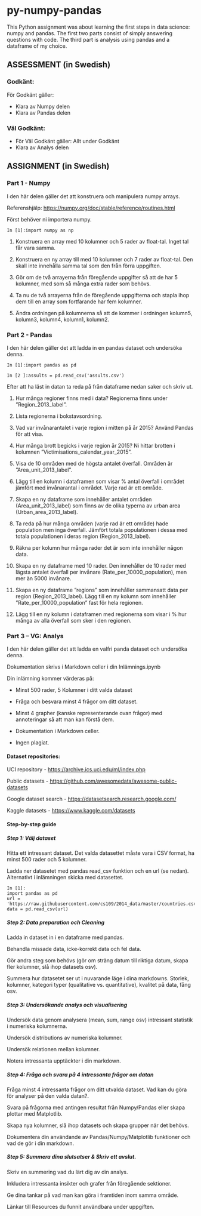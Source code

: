 # py-numpy-pandas
This Python assignment was about learning the first steps in data science: numpy and pandas. The first two parts consist of simply answering questions with code. The third part is analysis using pandas and a dataframe of my choice.

## ASSESSMENT (in Swedish)
### Godkänt:
För Godkänt gäller:
* Klara av Numpy delen
* Klara av Pandas delen
### Väl Godkänt:
* För Väl Godkänt gäller: Allt under Godkänt
* Klara av Analys delen

## ASSIGNMENT (in Swedish)
### Part 1 - Numpy

I den här delen gäller det att konstruera och manipulera numpy arrays.

Referenshjälp: https://numpy.org/doc/stable/reference/routines.html

Först behöver ni importera numpy. 

`In [1]:import numpy as np`

1. Konstruera en array med 10 kolumner och 5 rader av float-tal. Inget tal får vara samma.

2. Konstruera en ny array till med 10 kolumner och 7 rader av float-tal. Den skall inte innehålla samma tal som den från förra uppgiften.

3. Gör om de två arrayerna från föregående uppgifter så att de har 5 kolumner, med som så många extra rader som behövs.

4. Ta nu de två arrayerna från de föregående uppgifterna och stapla ihop dem till en array som fortfarande har fem kolumner.

5. Ändra ordningen på kolumnerna så att de kommer i ordningen kolumn5, kolumn3, kolumn4, kolumn1, kolumn2.

### Part 2 - Pandas

I den här delen gäller det att ladda in en pandas dataset och undersöka denna. 

`In [1]:import pandas as pd`

`In [2 ]:assults = pd.read_csv('assults.csv')`

Efter att ha läst in datan ta reda på från dataframe nedan saker och skriv ut.

1. Hur många regioner finns med i data? Regionerna finns under ”Region_2013_label”.

2. Lista regionerna i bokstavsordning.

3. Vad var invånarantalet i varje region i mitten på år 2015? Använd Pandas för att visa.

4. Hur många brott begicks i varje region år 2015? Ni hittar brotten i kolumnen ”Victimisations_calendar_year_2015”.

5. Visa de 10 områden med de högsta antalet överfall. Områden är ”Area_unit_2013_label”.

6. Lägg till en kolumn i dataframen som visar % antal överfall i området jämfört med invånarantal i området. Varje rad är ett område.

7. Skapa en ny dataframe som innehåller antalet områden (Area_unit_2013_label) som finns av de olika typerna av urban area (Urban_area_2013_label).

8. Ta reda på hur många områden (varje rad är ett område) hade population men inga överfall. Jämfört totala populationen i dessa med totala populationen i deras region (Region_2013_label).

9. Räkna per kolumn hur många rader det är som inte innehåller någon data.

10. Skapa en ny dataframe med 10 rader. Den innehåller de 10 rader med lägsta antalet överfall per invånare (Rate_per_10000_population), men mer än 5000 invånare.

11. Skapa en ny dataframe ”regions” som innehåller sammansatt data per region (Region_2013_label). Lägg till en ny kolumn som innehåller ”Rate_per_10000_population” fast för hela regionen.

12. Lägg till en ny kolumn i dataframen med regionerna som visar i % hur många av alla överfall som sker i den regionen.

### Part 3 – VG: Analys

I den här delen gäller det att ladda en valfri panda dataset och undersöka denna.

Dokumentation skrivs i Markdown celler i din Inlämnings.ipynb

Din inlämning kommer värderas på:

* Minst 500 rader, 5 Kolumner i ditt valda dataset

* Fråga och besvara minst 4 frågor om ditt dataset.

* Minst 4 grapher (kanske representerande ovan frågor) med annoteringar så att man kan förstå dem.

* Dokumentation i Markdown celler.

* Ingen plagiat.

#### Dataset repositories:

UCI repository - https://archive.ics.uci.edu/ml/index.php

Public datasets - https://github.com/awesomedata/awesome-public-datasets

Google dataset search - https://datasetsearch.research.google.com/

Kaggle datasets - https://www.kaggle.com/datasets

#### Step-by-step guide

##### Step 1: Välj dataset

Hitta ett intressant dataset. Det valda datasettet måste vara i CSV format, ha minst 500 rader och 5 kolumner.

Ladda ner datasetet med pandas read_csv funktion och en url (se nedan). Alternativt i inlämningen skicka med datasettet. 

```
In [1]:
import pandas as pd
url = 'https://raw.githubusercontent.com/cs109/2014_data/master/countries.csv'
data = pd.read_csv(url)
```

##### Step 2: Data preparation och Cleaning

Ladda in dataset in i en dataframe med pandas.

Behandla missade data, icke-korrekt data och fel data.

Gör andra steg som behövs (gör om sträng datum till riktiga datum, skapa fler kolumner, slå ihop datasets osv).

Summera hur datasetet ser ut i nuvarande läge i dina markdowns. Storlek, kolumner, kategori typer (qualitative vs. quantitative), kvalitet på data, fång osv.

##### Step 3: Undersökande analys och visualisering

Undersök data genom analysera (mean, sum, range osv) intressant statistik i numeriska kolumnerna.

Undersök distributions av numeriska kolumner.

Undersök relationen mellan kolumner.

Notera intressanta upptäckter i din markdown.

##### Step 4: Fråga och svara på 4 intressanta frågor om datan

Fråga minst 4 intressanta frågor om ditt utvalda dataset. Vad kan du göra för analyser på den valda datan?.

Svara på frågorna med antingen resultat från Numpy/Pandas eller skapa plottar med Matplotlib.

Skapa nya kolumner, slå ihop datasets och skapa grupper när det behövs.

Dokumentera din användande av Pandas/Numpy/Matplotlib funktioner och vad de gör i din markdown.

##### Step 5: Summera dina slutsatser & Skriv ett avslut.

Skriv en summering vad du lärt dig av din analys.

Inkludera intressanta insikter och grafer från föregående sektioner.

Ge dina tankar på vad man kan göra i framtiden inom samma område.

Länkar till Resources du funnit användbara under uppgiften.
